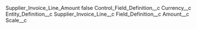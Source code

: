 <?xml version="1.0" encoding="UTF-8"?>
<CustomMetadata xmlns="http://soap.sforce.com/2006/04/metadata" xmlns:xsi="http://www.w3.org/2001/XMLSchema-instance" xmlns:xsd="http://www.w3.org/2001/XMLSchema">
    <label>Supplier_Invoice_Line_Amount</label>
    <protected>false</protected>
    <values>
        <field>Control_Field_Definition__c</field>
        <value xsi:type="xsd:string">Currency__c</value>
    </values>
    <values>
        <field>Entity_Definition__c</field>
        <value xsi:type="xsd:string">Supplier_Invoice_Line__c</value>
    </values>
    <values>
        <field>Field_Definition__c</field>
        <value xsi:type="xsd:string">Amount__c</value>
    </values>
    <values>
        <field>Scale__c</field>
        <value xsi:nil="true"/>
    </values>
</CustomMetadata>
